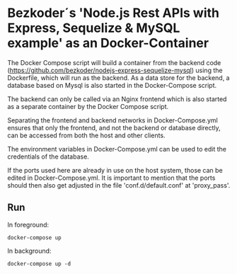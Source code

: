 # Bezkoder´s 'Node.js Rest APIs with Express, Sequelize & MySQL example' as an Docker-Container

The Docker Compose script will build a container from the backend code (https://github.com/bezkoder/nodejs-express-sequelize-mysql) using the Dockerfile, which will run as the backend. As a data store for the backend, a database based on Mysql is also started in the Docker-Compose script.

The backend can only be called via an Nginx frontend which is also started as a separate container by the Docker Compose script.

Separating the frontend and backend networks in Docker-Compose.yml ensures that only the frontend, and not the backend or database directly, can be accessed from both the host and other clients.

The environment variables in Docker-Compose.yml can be used to edit the credentials of the database.

If the ports used here are already in use on the host system, those can be edited in Docker-Compose.yml. It is important to mention that the ports should then also get adjusted in the file 'conf.d/default.conf' at 'proxy_pass'. 

## Run
In foreground:
```
docker-compose up
```
In background:
```
docker-compose up -d
```
